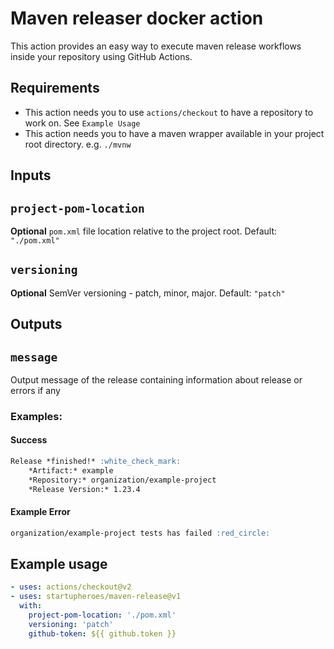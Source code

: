 # Maven releaser docker action

This action provides an easy way to execute maven release workflows inside your repository using GitHub Actions.

## Requirements

- This action needs you to use `actions/checkout` to have a repository to work on. See `Example Usage`
- This action needs you to have a maven wrapper available in your project root directory. e.g. `./mvnw`

## Inputs

## `project-pom-location`

**Optional** `pom.xml` file location relative to the project root. Default: `"./pom.xml"`

## `versioning`

**Optional** SemVer versioning - patch, minor, major. Default: `"patch"`

## Outputs

## `message`

Output message of the release containing information about release or errors if any
### Examples: 
#### Success
```markdown
Release *finished!* :white_check_mark:
    *Artifact:* example 
    *Repository:* organization/example-project 
    *Release Version:* 1.23.4
```
#### Example Error
```markdown
organization/example-project tests has failed :red_circle:
```

## Example usage
```yaml
- uses: actions/checkout@v2
- uses: startupheroes/maven-release@v1
  with:
    project-pom-location: './pom.xml'
    versioning: 'patch'
    github-token: ${{ github.token }}
```